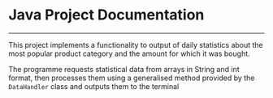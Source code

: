 # Java Project Documentation

---

This project implements a functionality to output of daily statistics
about the most popular product category and the amount for which it was bought.

The programme requests statistical data from arrays in String and int format,
then processes them using a generalised method provided by the `DataHandler` 
class and outputs them to the terminal


